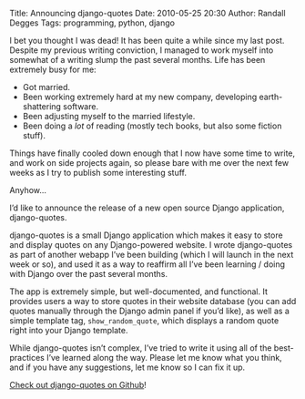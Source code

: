 Title: Announcing django-quotes
Date: 2010-05-25 20:30
Author: Randall Degges
Tags: programming, python, django


I bet you thought I was dead! It has been quite a while since my last post.
Despite my previous writing conviction, I managed to work myself into somewhat
of a writing slump the past several months. Life has been extremely busy for me:

-   Got married.
-   Been working extremely hard at my new company, developing earth-shattering
    software.
-   Been adjusting myself to the married lifestyle.
-   Been doing a *lot* of reading (mostly tech books, but also some fiction
    stuff).

Things have finally cooled down enough that I now have some time to write, and
work on side projects again, so please bare with me over the next few weeks as I
try to publish some interesting stuff.

Anyhow…

I’d like to announce the release of a new open source Django application,
django-quotes.

django-quotes is a small Django application which makes it easy to store and
display quotes on any Django-powered website. I wrote django-quotes as part of
another webapp I’ve been building (which I will launch in the next week or so),
and used it as a way to reaffirm all I’ve been learning / doing with Django over
the past several months.

The app is extremely simple, but well-documented, and functional. It provides
users a way to store quotes in their website database (you can add quotes
manually through the Django admin panel if you’d like), as well as a simple
template tag, `show_random_quote`, which displays a random quote right into your
Django template.

While django-quotes isn’t complex, I’ve tried to write it using all of the
best-practices I’ve learned along the way. Please let me know what you think,
and if you have any suggestions, let me know so I can fix it up.

[Check out django-quotes on Github][]!

  [Check out django-quotes on Github]: http://github.com/comradeb14ck/django-quotes
